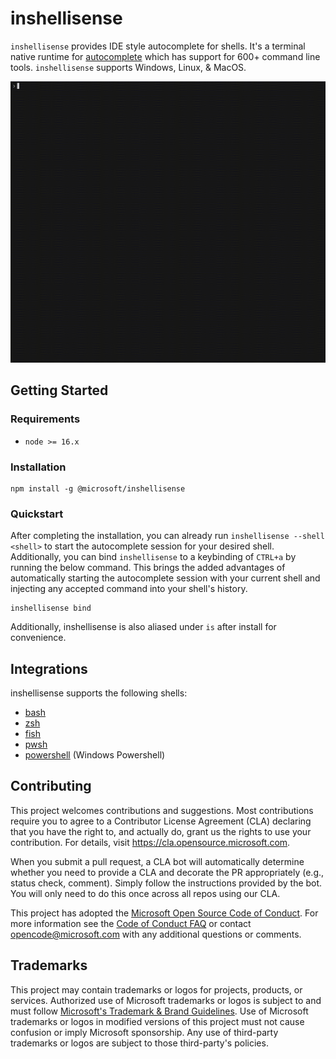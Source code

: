 # inshellisense

`inshellisense` provides IDE style autocomplete for shells. It's a terminal native runtime for [autocomplete](https://github.com/withfig/autocomplete) which has support for 600+ command line tools. `inshellisense` supports Windows, Linux, & MacOS.

<p align="center"><img alt="demo of inshellisense working" src="/docs/demo.gif" height="450px"/></p>

## Getting Started

### Requirements
- `node >= 16.x`

### Installation 

```shell
npm install -g @microsoft/inshellisense
```

### Quickstart

After completing the installation, you can already run `inshellisense --shell <shell>` to start the autocomplete session for your desired shell. Additionally, you can bind `inshellisense` to a keybinding of `CTRL+a` by running the below command. This brings the added advantages of automatically starting the autocomplete session with your current shell and injecting any accepted command into your shell's history.

```shell
inshellisense bind
```

Additionally, inshellisense is also aliased under `is` after install for convenience.

## Integrations

inshellisense supports the following shells:

- [bash](https://www.gnu.org/software/bash/)
- [zsh](https://www.zsh.org/)
- [fish](https://github.com/fish-shell/fish-shell)
- [pwsh](https://github.com/PowerShell/PowerShell)
- [powershell](https://learn.microsoft.com/en-us/powershell/scripting/windows-powershell/starting-windows-powershell) (Windows Powershell)

## Contributing

This project welcomes contributions and suggestions. Most contributions require you to agree to a
Contributor License Agreement (CLA) declaring that you have the right to, and actually do, grant us
the rights to use your contribution. For details, visit https://cla.opensource.microsoft.com.

When you submit a pull request, a CLA bot will automatically determine whether you need to provide
a CLA and decorate the PR appropriately (e.g., status check, comment). Simply follow the instructions
provided by the bot. You will only need to do this once across all repos using our CLA.

This project has adopted the [Microsoft Open Source Code of Conduct](https://opensource.microsoft.com/codeofconduct/).
For more information see the [Code of Conduct FAQ](https://opensource.microsoft.com/codeofconduct/faq/) or
contact [opencode@microsoft.com](mailto:opencode@microsoft.com) with any additional questions or comments.

## Trademarks

This project may contain trademarks or logos for projects, products, or services. Authorized use of Microsoft
trademarks or logos is subject to and must follow
[Microsoft's Trademark & Brand Guidelines](https://www.microsoft.com/en-us/legal/intellectualproperty/trademarks/usage/general).
Use of Microsoft trademarks or logos in modified versions of this project must not cause confusion or imply Microsoft sponsorship.
Any use of third-party trademarks or logos are subject to those third-party's policies.
